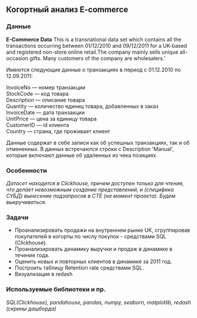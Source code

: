 ## Когортный анализ E-commerce

### Данные
**E-Commerce Data** This is a transnational data set which contains all the transactions occurring between 01/12/2010 and 09/12/2011 for a UK-based and registered non-store online retail.The company mainly sells unique all-occasion gifts. Many customers of the company are wholesalers.'

Имеются следующие данные о транзакциях в период с 01.12.2010 по 12.09.2011:

InvoiceNo — номер транзакции  
StockCode — код товара  
Description — описание товара  
Quantity — количество единиц товара, добавленных в заказ  
InvoiceDate — дата транзакции   
UnitPrice — цена за единицу товара  
CustomerID — id клиента  
Country — страна, где проживает клиент  
  
Данные содержат в себе записи как об успешных транзакциях, так и об отмененных. В данных встречаются строки с Description 'Manual', которые включают данные об удаленных из чека позициях.


### Особенности

*Датасет находится в Clickhouse, причем доступен только для чтения, что делает невозможным создание представлений, и (специфика СУБД) вынесение подзапросов в CTE (на момент проекта). Будем выкручиваться.*

### Задачи
* Проанализировать продажи на внутреннем рынке UK, сгруппировав покупателей в когорты по числу покупок - средствами SQL (Clickhouse).   
* Проанализировать динамику выручки и продаж в динамике в течение года.   
* Оценить новых и повторных клиентов в динамике за 2011 год.  
* Построить таблицу Retention rate средствами SQL.
* Визуализация в redash

### Используемые библиотеки и пр.
*SQL(Clickhouse), pandahouse, pandas, numpy, seaborn, matplotlib, redash (скрины дашборда)*
